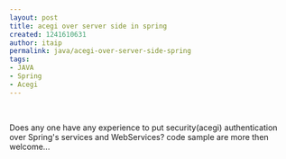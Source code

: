 ```yaml
---
layout: post
title: acegi over server side in spring
created: 1241610631
author: itaip
permalink: java/acegi-over-server-side-spring
tags:
- JAVA
- Spring
- Acegi
---
```

<p>&nbsp;</p>
<p style="margin-bottom: 0in;">Does any one have any experience to put security(acegi) authentication over Spring's services and WebServices? code sample are more then welcome...</p>
<p>&nbsp;</p>
